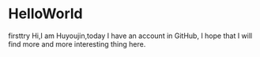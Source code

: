 # HelloWorld
firsttry
Hi,I am Huyoujin,today I have an account in GitHub, I hope that I will find more and more interesting thing here.
